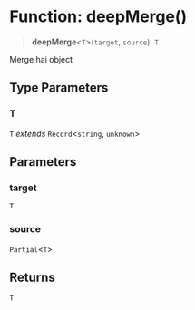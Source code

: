 # Function: deepMerge()

> **deepMerge**\<`T`\>(`target`, `source`): `T`

Merge hai object

## Type Parameters

### T

`T` *extends* `Record`\<`string`, `unknown`\>

## Parameters

### target

`T`

### source

`Partial`\<`T`\>

## Returns

`T`
